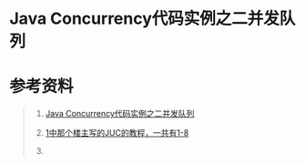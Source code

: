 # Java Concurrency代码实例之二并发队列



# 参考资料

>1. [Java Concurrency代码实例之二并发队列](https://zhuanlan.zhihu.com/p/27148381)
>
>2. [1中那个楼主写的JUC的教程，一共有1-8](https://www.zhihu.com/people/wang-du-du-43-1/posts?page=2)
>
>3. 